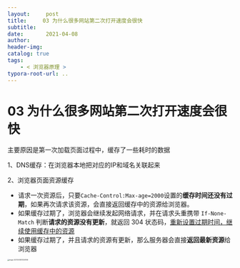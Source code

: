 ```yaml
---
layout:     post
title:     03 为什么很多网站第二次打开速度会很快
subtitle:  
date:       2021-04-08
author:     
header-img: 
catalog: true
tags:
    - < 浏览器原理 >
typora-root-url: ..
---
```



# 03 为什么很多网站第二次打开速度会很快

主要原因是第一次加载页面过程中，缓存了一些耗时的数据

1、DNS缓存：在浏览器本地把对应的IP和域名关联起来

2、浏览器页面资源缓存

-   请求一次资源后，只要`Cache-Control:Max-age=2000`设置的**缓存时间还没有过期**，如果再次请求该资源，会直接返回缓存中的资源给浏览器。
- 如果缓存过期了，浏览器会继续发起网络请求，并在请求头重携带 `If-None-Match` 判断**请求的资源没有更新**，就返回 304 状态码，<u>重新设置过期时间，继续使用缓存中的资源</u>
-   如果缓存过期了，并且请求的资源有更新，那么服务器会直接**返回最新资源**给浏览器

<img src="/../img/assets_2019/image-20210408213240146.png" alt="image-20210408213240146" style="zoom:23%;" />
